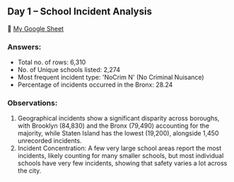 ## Day 1 – School Incident Analysis

🔗 [My Google Sheet](https://docs.google.com/spreadsheets/d/1XJMiD9Rp7NHLlwwpiyBdVEd-c5IA6J4L1psY7nA_4dc/edit?usp=sharing)

### Answers:
- Total no. of rows: 6,310
- No. of Unique schools listed: 2,274
- Most frequent incident type: 'NoCrim N' (No Criminal Nuisance)
- Percentage of incidents occurred in the Bronx: $28.24%$

### Observations:
1. Geographical incidents show a significant disparity across boroughs,
with Brooklyn (84,830) and the Bronx (79,490) accounting for the majority,
while Staten Island has the lowest (19,200), alongside 1,450 unrecorded incidents.
2. Incident Concentration: A few very large school areas report the most incidents,
likely counting for many smaller schools, but most individual schools have very few incidents,
showing that safety varies a lot across the city.
